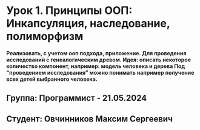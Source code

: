 # Урок 1. Принципы ООП: Инкапсуляция, наследование, полиморфизм


**Реализовать, с учетом ооп подхода, приложение.
Для проведения исследований с генеалогическим древом.
Идея: описать некоторое количество компонент, например:
модель человека и дерева
Под “проведением исследования” можно понимать например получение всех детей выбранного человека.**



## Группа: Программист - 21.05.2024

## Студент: Овчинников Максим Сергеевич
